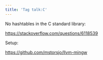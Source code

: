 ```yaml
---
title: 'Tag talk:C'
---
```


No hashtables in the C standard library:

<https://stackoverflow.com/questions/6118539>

Setup:

<https://github.com/mstorsjo/llvm-mingw>
